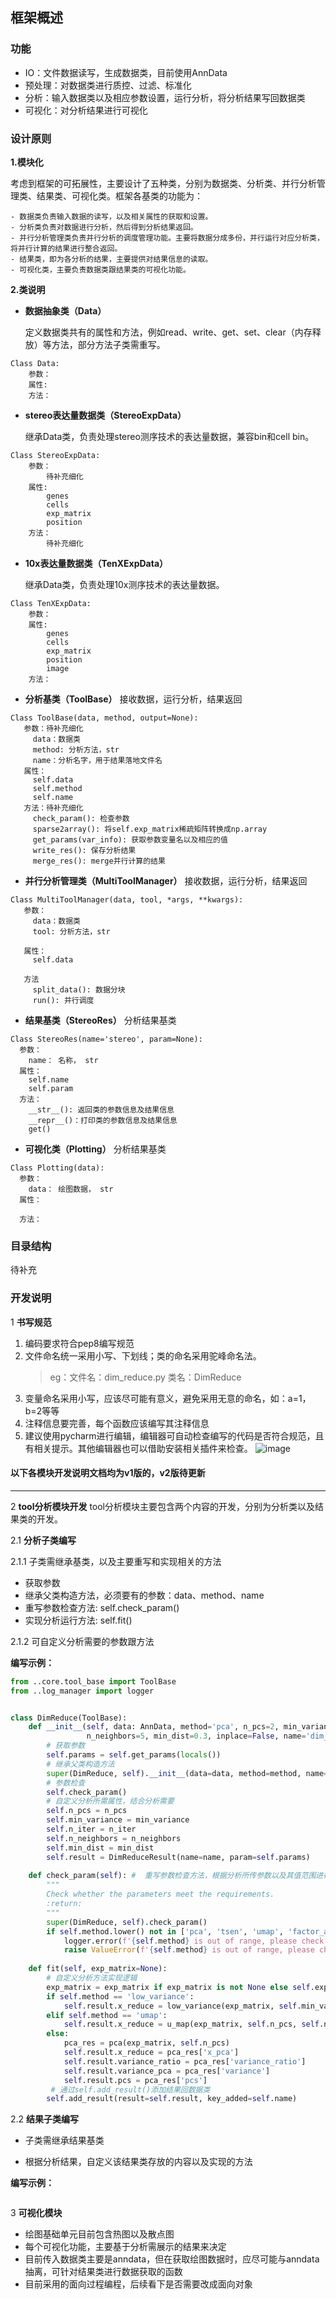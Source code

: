 ## 框架概述

### 功能

- IO：文件数据读写，生成数据类，目前使用AnnData
- 预处理：对数据类进行质控、过滤、标准化
- 分析：输入数据类以及相应参数设置，运行分析，将分析结果写回数据类
- 可视化：对分析结果进行可视化

### 设计原则

**1.模块化**

考虑到框架的可拓展性，主要设计了五种类，分别为数据类、分析类、并行分析管理类、结果类、可视化类。框架各基类的功能为：

    - 数据类负责输入数据的读写，以及相关属性的获取和设置。
    - 分析类负责对数据进行分析，然后得到分析结果返回。
    - 并行分析管理类负责并行分析的调度管理功能。主要将数据分成多份，并行运行对应分析类，将并行计算的结果进行整合返回。
    - 结果类，即为各分析的结果，主要提供对结果信息的读取。
    - 可视化类，主要负责数据类跟结果类的可视化功能。

**2.类说明**

- **数据抽象类（Data）**

    定义数据类共有的属性和方法，例如read、write、get、set、clear（内存释放）等方法，部分方法子类需重写。
```text
Class Data:
    参数：
    属性:
    方法：
```

- **stereo表达量数据类（StereoExpData）**

    继承Data类，负责处理stereo测序技术的表达量数据，兼容bin和cell bin。
```text
Class StereoExpData:
    参数：
        待补充细化
    属性:
        genes
        cells
        exp_matrix
        position
    方法：
        待补充细化
```

- **10x表达量数据类（TenXExpData）**

    继承Data类，负责处理10x测序技术的表达量数据。
```text
Class TenXExpData:
    参数：
    属性:
        genes
        cells
        exp_matrix
        position
        image
    方法：
```

- **分析基类（ToolBase）**
    接收数据，运行分析，结果返回
```text
Class ToolBase(data, method, output=None):
   参数：待补充细化
     data：数据类
     method: 分析方法，str
     name：分析名字，用于结果落地文件名
   属性：
     self.data
     self.method
     self.name
   方法：待补充细化
     check_param(): 检查参数
     sparse2array(): 将self.exp_matrix稀疏矩阵转换成np.array
     get_params(var_info): 获取参数变量名以及相应的值
     write_res(): 保存分析结果
     merge_res(): merge并行计算的结果
```

- **并行分析管理类（MultiToolManager）**
    接收数据，运行分析，结果返回
```text
Class MultiToolManager(data, tool, *args, **kwargs):
   参数：
     data：数据类
     tool: 分析方法，str

   属性：
     self.data

   方法  
     split_data(): 数据分块
     run(): 并行调度
```

- **结果基类（StereoRes）**
    分析结果基类
```text
Class StereoRes(name='stereo', param=None):
  参数：
    name： 名称， str
  属性：
    self.name
    self.param
  方法：
    __str__(): 返回类的参数信息及结果信息
    __repr__()：打印类的参数信息及结果信息
    get()
```

- **可视化类（Plotting）**
    分析结果基类
```text
Class Plotting(data):
  参数：
    data： 绘图数据， str
  属性：

  方法：

```

### 目录结构
待补充


### 开发说明
1 **书写规范**
  1. 编码要求符合pep8编写规范
  2. 文件命名统一采用小写、下划线；类的命名采用驼峰命名法。
       > eg：文件名：dim_reduce.py   类名：DimReduce
  3. 变量命名采用小写，应该尽可能有意义，避免采用无意的命名，如：a=1， b=2等等
  4. 注释信息要完善，每个函数应该编写其注释信息
  5. 建议使用pycharm进行编辑，编辑器可自动检查编写的代码是否符合规范，且有相关提示。其他编辑器也可以借助安装相关插件来检查。
       ![image](https://raw.githubusercontent.com/BGIResearch/stereopy/dev/docs/source/code_format.png)
     

#### 以下各模块开发说明文档均为v1版的，v2版待更新

--------
2 **tool分析模块开发**
  tool分析模块主要包含两个内容的开发，分别为分析类以及结果类的开发。

2.1 **分析子类编写**
    
2.1.1 子类需继承基类，以及主要重写和实现相关的方法
- 获取参数
- 继承父类构造方法，必须要有的参数：data、method、name
- 重写参数检查方法: self.check_param()
- 实现分析运行方法: self.fit()
        
2.1.2 可自定义分析需要的参数跟方法

**编写示例：**
        
```python
from ..core.tool_base import ToolBase
from ..log_manager import logger


class DimReduce(ToolBase):
    def __init__(self, data: AnnData, method='pca', n_pcs=2, min_variance=0.01, n_iter=250,
                 n_neighbors=5, min_dist=0.3, inplace=False, name='dim_reduce'):
        # 获取参数
        self.params = self.get_params(locals())
        # 继承父类构造方法
        super(DimReduce, self).__init__(data=data, method=method, name=name)
        # 参数检查
        self.check_param()
        # 自定义分析所需属性，结合分析需要
        self.n_pcs = n_pcs
        self.min_variance = min_variance
        self.n_iter = n_iter
        self.n_neighbors = n_neighbors
        self.min_dist = min_dist
        self.result = DimReduceResult(name=name, param=self.params)
     
    def check_param(self): #  重写参数检查方法，根据分析所传参数以及其值范围进行检查约束
        """
        Check whether the parameters meet the requirements.
        :return:
        """
        super(DimReduce, self).check_param()
        if self.method.lower() not in ['pca', 'tsen', 'umap', 'factor_analysis', 'low_variance']:
            logger.error(f'{self.method} is out of range, please check.')
            raise ValueError(f'{self.method} is out of range, please check.')
    
    def fit(self, exp_matrix=None):
        # 自定义分析方法实现逻辑
        exp_matrix = exp_matrix if exp_matrix is not None else self.exp_matrix
        if self.method == 'low_variance':
            self.result.x_reduce = low_variance(exp_matrix, self.min_variance)
        elif self.method == 'umap':
            self.result.x_reduce = u_map(exp_matrix, self.n_pcs, self.n_neighbors, self.min_dist)
        else:
            pca_res = pca(exp_matrix, self.n_pcs)
            self.result.x_reduce = pca_res['x_pca']
            self.result.variance_ratio = pca_res['variance_ratio']
            self.result.variance_pca = pca_res['variance']
            self.result.pcs = pca_res['pcs']
         # 通过self.add_result()添加结果回数据类
        self.add_result(result=self.result, key_added=self.name)
``` 
     
2.2 **结果子类编写**
    
- 子类需继承结果基类

- 根据分析结果，自定义该结果类存放的内容以及实现的方法

**编写示例：**
        
```python

```

3 **可视化模块** 

- 绘图基础单元目前包含热图以及散点图
- 每个可视化功能，主要基于分析需展示的结果来决定
- 目前传入数据类主要是anndata，但在获取绘图数据时，应尽可能与anndata抽离，可针对结果类进行数据获取的函数
- 目前采用的面向过程编程，后续看下是否需要改成面向对象

